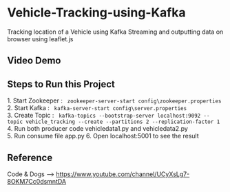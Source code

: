 # Vehicle-Tracking-using-Kafka
Tracking location of a Vehicle using Kafka Streaming and outputting data on browser using leaflet.js

## Video Demo

## Steps to Run this Project
<p> 1. Start Zookeeper : <code> zookeeper-server-start config\zookeeper.properties </code> <br>
    2. Start Kafka     : <code> kafka-server-start config\server.properties </code> <br>
    3. Create Topic    : <code> kafka-topics --bootstrap-server localhost:9092 --topic vehicle_tracking --create --partitions 2 --replication-factor 1 </code> <br>
    4. Run both producer code vehicledata1.py and vehicledata2.py <br>
    5. Run consume file app.py
    6. Open localhost:5001 to see the result <br>

## Reference
Code & Dogs --> https://www.youtube.com/channel/UCyXsLg7-8OKM7Cc0dsmntDA
